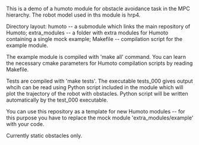 This is a demo of a humoto module for obstacle avoidance task in the MPC
hierarchy. The robot model used in ths module is hrp4.

Directory layout:
    humoto          -- a submodule which links the main repository of Humoto;
    extra_modules   -- a folder with extra modules for Humoto containing a
                       single mock example;
    Makefile        -- compilation script for the example module.

The example module is compiled with 'make all' command. You can learn the
necessary cmake parameters for Humoto compilation scripts by reading Makefile.

Tests are compiled with 'make tests'. The executable tests_000 gives output 
whcih can be read using Python script included in the module which will plot
the trajectory of the robot with obstacles. Python script will be written 
automatically by the test_000 executable.

You can use this repository as a template for new Humoto modules -- for this
purpose you have to replace the mock module 'extra_modules/example' with your
code.

Currently static obstacles only.
